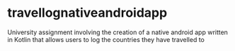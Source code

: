 # travellognativeandroidapp
University assignment involving the creation of a native android app written in Kotlin that allows users to log the countries they have travelled to
